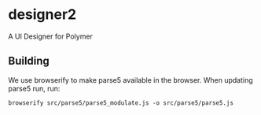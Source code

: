 # designer2
A UI Designer for Polymer

## Building

We use browserify to make parse5 available in the browser. When updating
parse5 run, run:

    browserify src/parse5/parse5_modulate.js -o src/parse5/parse5.js

